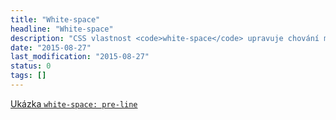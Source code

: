 ```yaml
---
title: "White-space"
headline: "White-space"
description: "CSS vlastnost <code>white-space</code> upravuje chování mezer, tabulátorů a zalomení v HTML kódu."
date: "2015-08-27"
last_modification: "2015-08-27"
status: 0
tags: []
---
```


[Ukázka `white-space: pre-line`](http://kod.djpw.cz/zipb)